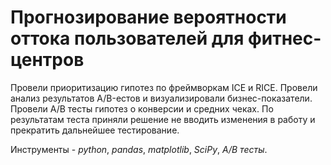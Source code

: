 # Прогнозирование вероятности оттока пользователей для фитнес-центров

Провели приоритизацию гипотез по фреймворкам ICE и RICE. Провели анализ результатов A/B-естов и визуализировали бизнес-показатели. Провели A/B тесты гипотез о конверсии и средних чеках. По результатам теста приняли решение не вводить изменения в работу и прекратить дальнейшее тестирование.

Инструменты - *python*, *pandas*, *matplotlib*, *SciPy*, *A/B тесты*.

